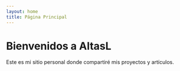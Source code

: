 ```yaml
---
layout: home
title: Página Principal
---
```


# Bienvenidos a AltasL

Este es mi sitio personal donde compartiré mis proyectos y artículos.

